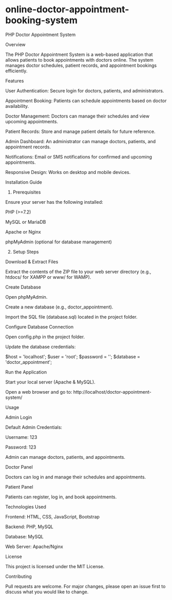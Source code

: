 # online-doctor-appointment-booking-system
PHP Doctor Appointment System

Overview

The PHP Doctor Appointment System is a web-based application that allows patients to book appointments with doctors online. The system manages doctor schedules, patient records, and appointment bookings efficiently.

Features

User Authentication: Secure login for doctors, patients, and administrators.

Appointment Booking: Patients can schedule appointments based on doctor availability.

Doctor Management: Doctors can manage their schedules and view upcoming appointments.

Patient Records: Store and manage patient details for future reference.

Admin Dashboard: An administrator can manage doctors, patients, and appointment records.

Notifications: Email or SMS notifications for confirmed and upcoming appointments.

Responsive Design: Works on desktop and mobile devices.

Installation Guide

1. Prerequisites

Ensure your server has the following installed:

PHP (>=7.2)

MySQL or MariaDB

Apache or Nginx

phpMyAdmin (optional for database management)

2. Setup Steps

Download & Extract Files

Extract the contents of the ZIP file to your web server directory (e.g., htdocs/ for XAMPP or www/ for WAMP).

Create Database

Open phpMyAdmin.

Create a new database (e.g., doctor_appointment).

Import the SQL file (database.sql) located in the project folder.

Configure Database Connection

Open config.php in the project folder.

Update the database credentials:

$host = 'localhost';
$user = 'root';
$password = '';
$database = 'doctor_appointment';

Run the Application

Start your local server (Apache & MySQL).

Open a web browser and go to: http://localhost/doctor-appointment-system/

Usage

Admin Login

Default Admin Credentials:

Username: 123

Password: 123

Admin can manage doctors, patients, and appointments.

Doctor Panel

Doctors can log in and manage their schedules and appointments.

Patient Panel

Patients can register, log in, and book appointments.

Technologies Used

Frontend: HTML, CSS, JavaScript, Bootstrap

Backend: PHP, MySQL

Database: MySQL

Web Server: Apache/Nginx

License

This project is licensed under the MIT License.

Contributing

Pull requests are welcome. For major changes, please open an issue first to discuss what you would like to change.
